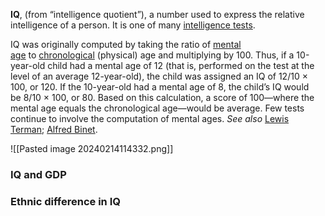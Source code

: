 **IQ**, (from “intelligence quotient”), a number used to express the relative intelligence of a person. It is one of many [intelligence tests](https://www.britannica.com/science/intelligence-test).

IQ was originally computed by taking the ratio of [mental age](https://www.britannica.com/science/mental-age) to [chronological](https://www.britannica.com/dictionary/chronological) (physical) age and multiplying by 100. Thus, if a 10-year-old child had a mental age of 12 (that is, performed on the test at the level of an average 12-year-old), the child was assigned an IQ of 12/10 × 100, or 120. If the 10-year-old had a mental age of 8, the child’s IQ would be 8/10 × 100, or 80. Based on this calculation, a score of 100—where the mental age equals the chronological age—would be average. Few tests continue to involve the computation of mental ages. _See also_ [Lewis Terman](https://www.britannica.com/biography/Lewis-Terman); [Alfred Binet](https://www.britannica.com/biography/Alfred-Binet).

![[Pasted image 20240214114332.png]]
### IQ and GDP


### Ethnic difference in IQ 